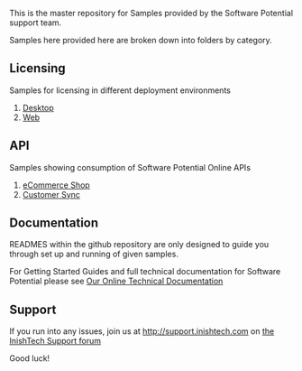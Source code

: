 This is the master repository for Samples provided by the Software Potential support team.

Samples here provided here are broken down into folders by category. 

## Licensing
Samples for licensing in different deployment environments

1. [Desktop](https://github.com/SoftwarePotential/samples/tree/master/Licensing/Desktop)
2. [Web](https://github.com/SoftwarePotential/samples/tree/master/Licensing/Web)

## API
Samples showing consumption of Software Potential Online APIs

1. [eCommerce Shop](https://github.com/SoftwarePotential/samples/tree/master/Api/eCommerce/Shop)
2. [Customer Sync](https://github.com/SoftwarePotential/samples/tree/master/Api/Customer/Sync)

## Documentation
READMES within the github repository are only designed to guide you through set up and running of given samples.

For Getting Started Guides and full technical documentation for Software Potential please see [Our Online Technical Documentation](docs.softwarepotential.com) 

## Support
If you run into any issues, join us at http://support.inishtech.com on [the InishTech Support forum](http://www.inishtech.com/Support/Forum.aspx)

Good luck!